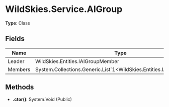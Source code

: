 ﻿# WildSkies.Service.AIGroup

**Type**: Class

## Fields

| Name | Type | Access |
|------|------|--------|
| Leader | WildSkies.Entities.IAIGroupMember | Public |
| Members | System.Collections.Generic.List`1<WildSkies.Entities.IAIGroupMember> | Public |

## Methods

- **.ctor()**: System.Void (Public)

